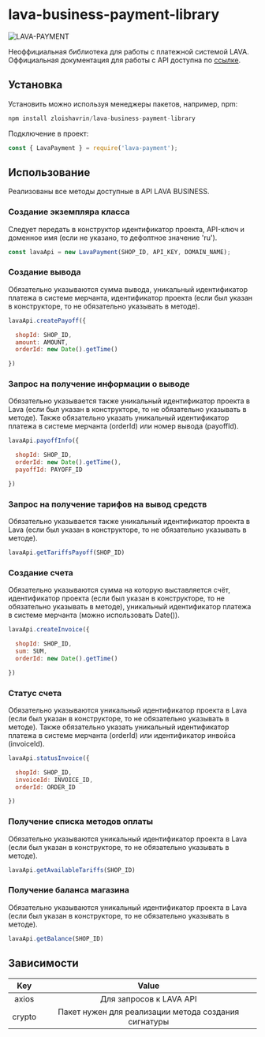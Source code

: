 # lava-business-payment-library

![LAVA-PAYMENT](https://i.ibb.co/XDn8frs/23-1.png)

Неоффициальная библиотека для работы с платежной системой LAVA. Оффициальная документация для работы с API доступна по [ссылке](https://dev.lava.ru/).

## Установка

Установить можно используя менеджеры пакетов, например, npm:

```javascript
npm install zloishavrin/lava-business-payment-library
```

Подключение в проект:

```javascript
const { LavaPayment } = require('lava-payment');
```

## Использование

Реализованы все методы доступные в API LAVA BUSINESS.

### Создание экземпляра класса

Следует передать в конструктор идентификатор проекта, API-ключ и доменное имя (если не указано, то дефолтное значение 'ru').

```javascript
const lavaApi = new LavaPayment(SHOP_ID, API_KEY, DOMAIN_NAME);
```

### Создание вывода

Обязательно указываются сумма вывода, уникальный идентификатор платежа в системе мерчанта, идентификатор проекта (если был указан в конструкторе, то не обязательно указывать в методе).

```javascript
lavaApi.createPayoff({

  shopId: SHOP_ID,
  amount: AMOUNT,
  orderId: new Date().getTime()

})
```

### Запрос на получение информации о выводе

Обязательно указывается также уникальный идентификатор проекта в Lava (если был указан в конструкторе, то не обязательно указывать в методе). Также обязательно указать уникальный идентификатор платежа в системе мерчанта (orderId) или номер вывода (payoffId).

```javascript
lavaApi.payoffInfo({

  shopId: SHOP_ID,
  orderId: new Date().getTime(),
  payoffId: PAYOFF_ID

})
```

### Запрос на получение тарифов на вывод средств

Обязательно указывается также уникальный идентификатор проекта в Lava (если был указан в конструкторе, то не обязательно указывать в методе).

```javascript
lavaApi.getTariffsPayoff(SHOP_ID)
```

### Создание счета

Обязательно указываются сумма на которую выставляется счёт, идентификатор проекта (если был указан в конструкторе, то не обязательно указывать в методе), уникальный идентификатор платежа в системе мерчанта (можно использовать Date()).

```javascript
lavaApi.createInvoice({

  shopId: SHOP_ID,
  sum: SUM,
  orderId: new Date().getTime()

})
```

### Статус счета

Обязательно указываются уникальный идентификатор проекта в Lava (если был указан в конструкторе, то не обязательно указывать в методе). Также обязательно указать уникальный идентификатор платежа в системе мерчанта (orderId) или идентификатор инвойса (invoiceId).

```javascript
lavaApi.statusInvoice({

  shopId: SHOP_ID,
  invoiceId: INVOICE_ID,
  orderId: ORDER_ID

})
```

### Получение списка методов оплаты

Обязательно указываются уникальный идентификатор проекта в Lava (если был указан в конструкторе, то не обязательно указывать в методе).

```javascript
lavaApi.getAvailableTariffs(SHOP_ID)
```

### Получение баланса магазина

Обязательно указываются уникальный идентификатор проекта в Lava (если был указан в конструкторе, то не обязательно указывать в методе).

```javascript
lavaApi.getBalance(SHOP_ID)
```

## Зависимости

Key|Value
:-----------:|:--------------------------------------------:
axios|Для запросов к LAVA API
crypto|Пакет нужен для реализации метода создания сигнатуры
